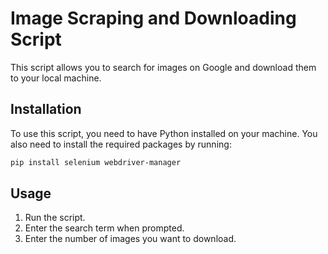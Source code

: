 # Image Scraping and Downloading Script

  This script allows you to search for images on Google and download them to your local machine.

## Installation

  To use this script, you need to have Python installed on your machine. You also need to install the required packages by running:

```bash
pip install selenium webdriver-manager
```

## Usage

  1. Run the script.
  2. Enter the search term when prompted.
  3. Enter the number of images you want to download.
